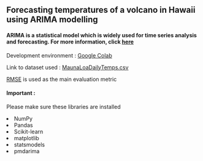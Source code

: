 ## Forecasting temperatures of a volcano in Hawaii using ARIMA modelling

#### ARIMA is a statistical model which is widely used for time series analysis and forecasting. For more information, click [here](https://people.duke.edu/~rnau/411arim.htm)

Development environment : [Google Colab](https://colab.research.google.com)

Link to dataset used : [MaunaLoaDailyTemps.csv](https://github.com/gupta24789/Machine-Learning-Datasets/blob/master/MaunaLoaDailyTemps.csv)

[RMSE](https://en.wikipedia.org/wiki/Root-mean-square_deviation) is used as the main evaluation metric

#### Important :
Please make sure these libraries are installed
<li> NumPy
<li> Pandas
<li> Scikit-learn
<li> matplotlib
<li> statsmodels
<li> pmdarima


